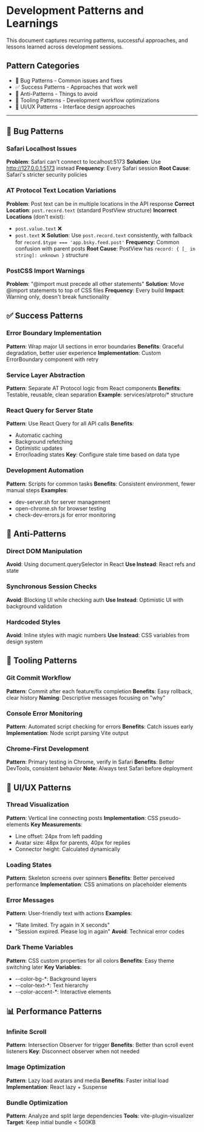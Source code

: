 # Development Patterns and Learnings

This document captures recurring patterns, successful approaches, and lessons learned across development sessions.

## Pattern Categories
- 🐛 Bug Patterns - Common issues and fixes
- ✅ Success Patterns - Approaches that work well
- 🚫 Anti-Patterns - Things to avoid
- 🔧 Tooling Patterns - Development workflow optimizations
- 🎨 UI/UX Patterns - Interface design approaches

---

## 🐛 Bug Patterns

### Safari Localhost Issues
**Problem**: Safari can't connect to localhost:5173
**Solution**: Use http://127.0.0.1:5173 instead
**Frequency**: Every Safari session
**Root Cause**: Safari's stricter security policies

### AT Protocol Text Location Variations
**Problem**: Post text can be in multiple locations in the API response
**Correct Location**: `post.record.text` (standard PostView structure)
**Incorrect Locations** (don't exist):
- `post.value.text` ❌
- `post.text` ❌
**Solution**: Use `post.record.text` consistently, with fallback for `record.$type === 'app.bsky.feed.post'`
**Frequency**: Common confusion with parent posts
**Root Cause**: PostView has `record: { [_ in string]: unknown }` structure

### PostCSS Import Warnings
**Problem**: "@import must precede all other statements"
**Solution**: Move @import statements to top of CSS files
**Frequency**: Every build
**Impact**: Warning only, doesn't break functionality

## ✅ Success Patterns

### Error Boundary Implementation
**Pattern**: Wrap major UI sections in error boundaries
**Benefits**: Graceful degradation, better user experience
**Implementation**: Custom ErrorBoundary component with retry

### Service Layer Abstraction
**Pattern**: Separate AT Protocol logic from React components
**Benefits**: Testable, reusable, clean separation
**Example**: services/atproto/* structure

### React Query for Server State
**Pattern**: Use React Query for all API calls
**Benefits**: 
- Automatic caching
- Background refetching
- Optimistic updates
- Error/loading states
**Key**: Configure stale time based on data type

### Development Automation
**Pattern**: Scripts for common tasks
**Benefits**: Consistent environment, fewer manual steps
**Examples**:
- dev-server.sh for server management
- open-chrome.sh for browser testing
- check-dev-errors.js for error monitoring

## 🚫 Anti-Patterns

### Direct DOM Manipulation
**Avoid**: Using document.querySelector in React
**Use Instead**: React refs and state

### Synchronous Session Checks
**Avoid**: Blocking UI while checking auth
**Use Instead**: Optimistic UI with background validation

### Hardcoded Styles
**Avoid**: Inline styles with magic numbers
**Use Instead**: CSS variables from design system

## 🔧 Tooling Patterns

### Git Commit Workflow
**Pattern**: Commit after each feature/fix completion
**Benefits**: Easy rollback, clear history
**Naming**: Descriptive messages focusing on "why"

### Console Error Monitoring
**Pattern**: Automated script checking for errors
**Benefits**: Catch issues early
**Implementation**: Node script parsing Vite output

### Chrome-First Development
**Pattern**: Primary testing in Chrome, verify in Safari
**Benefits**: Better DevTools, consistent behavior
**Note**: Always test Safari before deployment

## 🎨 UI/UX Patterns

### Thread Visualization
**Pattern**: Vertical line connecting posts
**Implementation**: CSS pseudo-elements
**Key Measurements**:
- Line offset: 24px from left padding
- Avatar size: 48px for parents, 40px for replies
- Connector height: Calculated dynamically

### Loading States
**Pattern**: Skeleton screens over spinners
**Benefits**: Better perceived performance
**Implementation**: CSS animations on placeholder elements

### Error Messages
**Pattern**: User-friendly text with actions
**Examples**:
- "Rate limited. Try again in X seconds"
- "Session expired. Please log in again"
**Avoid**: Technical error codes

### Dark Theme Variables
**Pattern**: CSS custom properties for all colors
**Benefits**: Easy theme switching later
**Key Variables**:
- --color-bg-*: Background layers
- --color-text-*: Text hierarchy
- --color-accent-*: Interactive elements

## 📊 Performance Patterns

### Infinite Scroll
**Pattern**: Intersection Observer for trigger
**Benefits**: Better than scroll event listeners
**Key**: Disconnect observer when not needed

### Image Optimization
**Pattern**: Lazy load avatars and media
**Benefits**: Faster initial load
**Implementation**: React lazy + Suspense

### Bundle Optimization
**Pattern**: Analyze and split large dependencies
**Tools**: vite-plugin-visualizer
**Target**: Keep initial bundle < 500KB